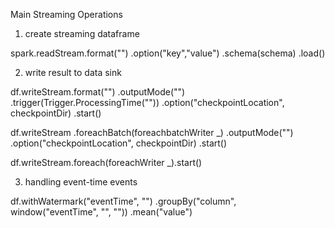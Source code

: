 
Main Streaming Operations

1) create streaming dataframe

spark.readStream.format("<type>")
  .option("key","value")
  .schema(schema)
  .load()

2) write result to data sink

df.writeStream.format("<type>")
  .outputMode("<mode>")
  .trigger(Trigger.ProcessingTime("<time>"))
  .option("checkpointLocation", checkpointDir)
  .start()
			   
df.writeStream
  .foreachBatch(foreachbatchWriter _)
  .outputMode("<mode>")
  .option("checkpointLocation", checkpointDir)
  .start()
 
df.writeStream.foreach(foreachWriter _).start()

3) handling event-time events

df.withWatermark("eventTime", "<time>")
  .groupBy("column", window("eventTime", "<window-interval>", "<slide-interval>"))
  .mean("value")